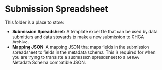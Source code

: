 # Submission Spreadsheet

This folder is a place to store:

- **Submission Spreadsheet:** A template excel file that can be used by data submitters and data stewards to make a new submission to GHGA Archive.
- **Mapping JSON:** A mapping JSON that maps fields in the submission spreadsheet to fields in the metadata schema. This is required for when you are trying to translate a submission spreadsheet to a GHGA Metadata Schema compatible JSON.
